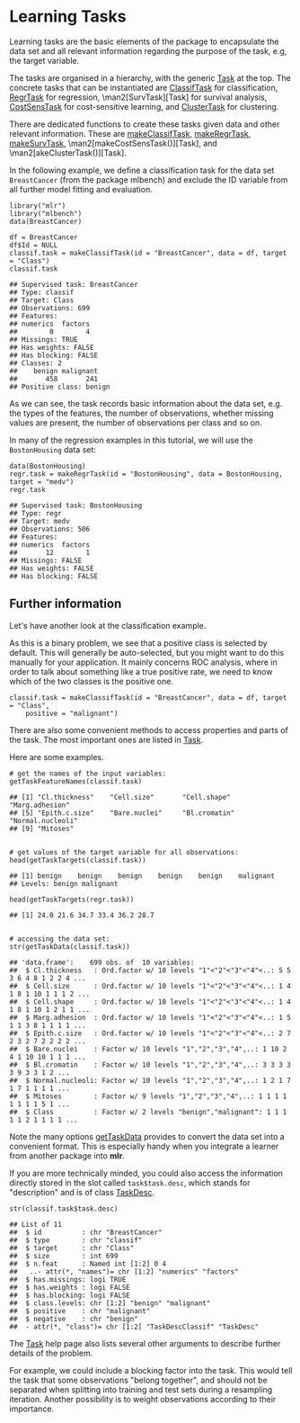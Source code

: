 Learning Tasks
==============

Learning tasks are the basic elements of the package to encapsulate the
data set and all relevant information regarding the purpose of the
task, e.g, the target variable.

The tasks are organised in a hierarchy, with the generic
[Task](http://berndbischl.github.io/mlr/man/Task.html) at the top.
The concrete tasks that can be instantiated are [ClassifTask](http://berndbischl.github.io/mlr/man/Task.html) for classification,
[RegrTask](http://berndbischl.github.io/mlr/man/Task.html) for regression, \man2[SurvTask][Task] for survival
analysis, [CostSensTask](http://berndbischl.github.io/mlr/man/Task.html) for
cost-sensitive learning, and [ClusterTask](http://berndbischl.github.io/mlr/man/Task.html) for clustering.

There are dedicated functions to create these tasks given data and other
relevant information. These are [makeClassifTask](http://berndbischl.github.io/mlr/man/Task.html),
[makeRegrTask](http://berndbischl.github.io/mlr/man/Task.html),
[makeSurvTask](http://berndbischl.github.io/mlr/man/Task.html), \man2[makeCostSensTask()][Task], and
\man2[akeClusterTask()][Task].

In the following example, we define a classification task for the data
set ``BreastCancer`` (from the package mlbench) and exclude the ID
variable from all further model fitting and evaluation.


```splus
library("mlr")
library("mlbench")
data(BreastCancer)

df = BreastCancer
df$Id = NULL
classif.task = makeClassifTask(id = "BreastCancer", data = df, target = "Class")
classif.task
```

```
## Supervised task: BreastCancer
## Type: classif
## Target: Class
## Observations: 699
## Features:
## numerics  factors 
##        0        4 
## Missings: TRUE
## Has weights: FALSE
## Has blocking: FALSE
## Classes: 2
##    benign malignant 
##       458       241 
## Positive class: benign
```


As we can see, the task records basic information about the data set,
e.g. the types of the features, the number of observations, whether
missing values are present, the number of observations per class and so on.


In many of the regression examples in this tutorial, we will use the ``BostonHousing`` data set:


```splus
data(BostonHousing)
regr.task = makeRegrTask(id = "BostonHousing", data = BostonHousing, target = "medv")
regr.task
```

```
## Supervised task: BostonHousing
## Type: regr
## Target: medv
## Observations: 506
## Features:
## numerics  factors 
##       12        1 
## Missings: FALSE
## Has weights: FALSE
## Has blocking: FALSE
```


Further information
-------------------

Let's have another look at the classification example.

As this is a binary problem, we see that a positive class is selected
by default. This will generally be auto-selected, but you might
want to do this manually for your application. It mainly concerns ROC analysis, where in order
to talk about something like a true positive rate, we need to know which of the two classes is the positive
one.


```splus
classif.task = makeClassifTask(id = "BreastCancer", data = df, target = "Class", 
    positive = "malignant")
```


There are also some convenient methods to access properties and parts of the task.
The most important ones are listed in [Task](http://berndbischl.github.io/mlr/man/Task.html).

Here are some examples.



```splus
# get the names of the input variables:
getTaskFeatureNames(classif.task)
```

```
## [1] "Cl.thickness"    "Cell.size"       "Cell.shape"      "Marg.adhesion"  
## [5] "Epith.c.size"    "Bare.nuclei"     "Bl.cromatin"     "Normal.nucleoli"
## [9] "Mitoses"
```

```splus

# get values of the target variable for all observations:
head(getTaskTargets(classif.task))
```

```
## [1] benign    benign    benign    benign    benign    malignant
## Levels: benign malignant
```

```splus
head(getTaskTargets(regr.task))
```

```
## [1] 24.0 21.6 34.7 33.4 36.2 28.7
```

```splus

# accessing the data set:
str(getTaskData(classif.task))
```

```
## 'data.frame':	699 obs. of  10 variables:
##  $ Cl.thickness   : Ord.factor w/ 10 levels "1"<"2"<"3"<"4"<..: 5 5 3 6 4 8 1 2 2 4 ...
##  $ Cell.size      : Ord.factor w/ 10 levels "1"<"2"<"3"<"4"<..: 1 4 1 8 1 10 1 1 1 2 ...
##  $ Cell.shape     : Ord.factor w/ 10 levels "1"<"2"<"3"<"4"<..: 1 4 1 8 1 10 1 2 1 1 ...
##  $ Marg.adhesion  : Ord.factor w/ 10 levels "1"<"2"<"3"<"4"<..: 1 5 1 1 3 8 1 1 1 1 ...
##  $ Epith.c.size   : Ord.factor w/ 10 levels "1"<"2"<"3"<"4"<..: 2 7 2 3 2 7 2 2 2 2 ...
##  $ Bare.nuclei    : Factor w/ 10 levels "1","2","3","4",..: 1 10 2 4 1 10 10 1 1 1 ...
##  $ Bl.cromatin    : Factor w/ 10 levels "1","2","3","4",..: 3 3 3 3 3 9 3 3 1 2 ...
##  $ Normal.nucleoli: Factor w/ 10 levels "1","2","3","4",..: 1 2 1 7 1 7 1 1 1 1 ...
##  $ Mitoses        : Factor w/ 9 levels "1","2","3","4",..: 1 1 1 1 1 1 1 1 5 1 ...
##  $ Class          : Factor w/ 2 levels "benign","malignant": 1 1 1 1 1 2 1 1 1 1 ...
```


Note the many options [getTaskData](http://berndbischl.github.io/mlr/man/getTaskData.html) provides to convert the data set into a convenient format.
This is especially handy when you integrate a learner from another package into
**mlr**.

If you are more technically minded, you could also access
the information directly stored in the slot called `task$task.desc`,
which stands for "description" and is of class [TaskDesc](http://berndbischl.github.io/mlr/man/TaskDesc.html).


```splus
str(classif.task$task.desc)
```

```
## List of 11
##  $ id          : chr "BreastCancer"
##  $ type        : chr "classif"
##  $ target      : chr "Class"
##  $ size        : int 699
##  $ n.feat      : Named int [1:2] 0 4
##   ..- attr(*, "names")= chr [1:2] "numerics" "factors"
##  $ has.missings: logi TRUE
##  $ has.weights : logi FALSE
##  $ has.blocking: logi FALSE
##  $ class.levels: chr [1:2] "benign" "malignant"
##  $ positive    : chr "malignant"
##  $ negative    : chr "benign"
##  - attr(*, "class")= chr [1:2] "TaskDescClassif" "TaskDesc"
```


The [Task](http://berndbischl.github.io/mlr/man/Task.html) help page also lists several other arguments
to describe further details of the problem.

For example, we could include a blocking factor into the task.
This would tell the task that some observations "belong together", and should
not be separated when splitting into training and test sets during a resampling iteration.
Another possibility is to weight observations according to their importance.
